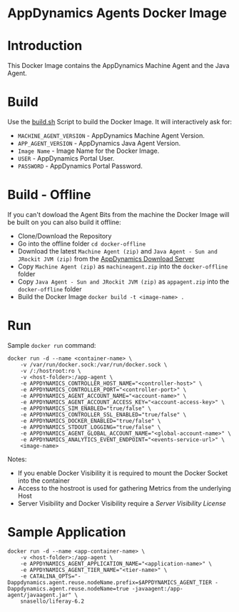 AppDynamics Agents Docker Image
======
# Introduction
This Docker Image contains the AppDynamics Machine Agent and the Java Agent.
# Build
Use the [build.sh] Script to build the Docker Image. It will interactively ask for:
* ```MACHINE_AGENT_VERSION``` -  AppDynamics Machine Agent Version.
* ```APP_AGENT_VERSION``` -  AppDynamics Java Agent Version.
* ```Image Name``` - Image Name for the Docker Image.
* ```USER``` -  AppDynamics Portal User.
* ```PASSWORD``` - AppDynamics Portal Password.

# Build - Offline
If you can't dowload the Agent Bits from the machine the Docker Image will be built on you can also build it offline:
* Clone/Download the Repository
* Go into the offline folder ```cd docker-offline```
* Download the latest ```Machine Agent (zip)``` and ```Java Agent - Sun and JRockit JVM (zip)``` from the [AppDynamics Download Server]
* Copy ```Machine Agent (zip)``` as ```machineagent.zip``` into the ```docker-offline``` folder
* Copy ```Java Agent - Sun and JRockit JVM (zip)``` as ```appagent.zip``` into the ```docker-offline``` folder
* Build the Docker Image ```docker build -t <image-name> .```


# Run
Sample ```docker run``` command:
```
docker run -d --name <container-name> \
    -v /var/run/docker.sock:/var/run/docker.sock \
    -v /:/hostroot:ro \
    -v <host-folder>:/app-agent \
    -e APPDYNAMICS_CONTROLLER_HOST_NAME="<controller-host>" \
    -e APPDYNAMICS_CONTROLLER_PORT="<controller-port>" \
    -e APPDYNAMICS_AGENT_ACCOUNT_NAME="<account-name>" \
    -e APPDYNAMICS_AGENT_ACCOUNT_ACCESS_KEY="<account-access-key>" \
    -e APPDYNAMICS_SIM_ENABLED="true/false" \
    -e APPDYNAMICS_CONTROLLER_SSL_ENABLED="true/false" \
    -e APPDYNAMICS_DOCKER_ENABLED="true/false" \
    -e APPDYNAMICS_STDOUT_LOGGING="true/false" \
    -e APPDYNAMICS_AGENT_GLOBAL_ACCOUNT_NAME="<global-account-name>" \
    -e APPDYNAMICS_ANALYTICS_EVENT_ENDPOINT="<events-service-url>" \
    <image-name>
```
Notes:
* If you enable Docker Visibility it is required to mount the Docker Socket into the container
* Access to the hostroot is used for gathering Metrics from the underlying Host
* Server Visibility and Docker Visibility require a *Server Visibility License*

# Sample Application
```
docker run -d --name <app-container-name> \
    -v <host-folder>:/app-agent \
    -e APPDYNAMICS_AGENT_APPLICATION_NAME="<application-name>" \
    -e APPDYNAMICS_AGENT_TIER_NAME="<tier-name>" \
    -e CATALINA_OPTS="-Dappdynamics.agent.reuse.nodeName.prefix=$APPDYNAMICS_AGENT_TIER -Dappdynamics.agent.reuse.nodeName=true -javaagent:/app-agent/javaagent.jar" \
    snasello/liferay-6.2
```

[build.sh]: /build.sh
[AppDynamics Download Server]: https://download.appdynamics.com